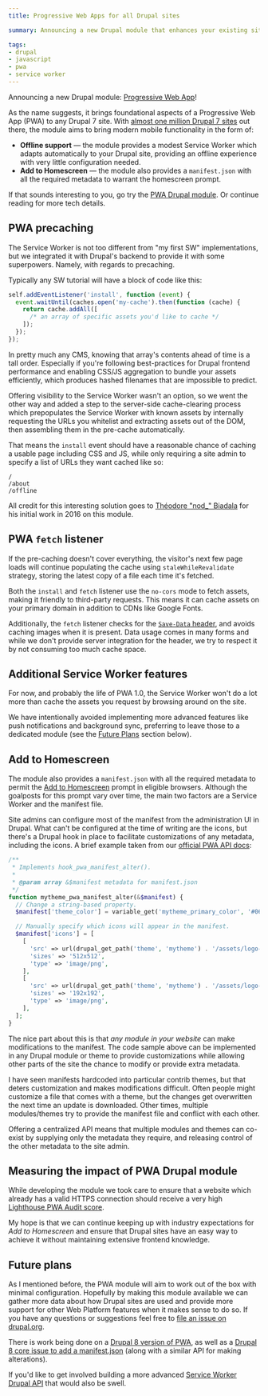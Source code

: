 ```yaml
---
title: Progressive Web Apps for all Drupal sites

summary: Announcing a new Drupal module that enhances your existing site with drop-in support for Progressive Web App functionality.

tags:
- drupal
- javascript
- pwa
- service worker
---
```


Announcing a new Drupal module: [Progressive Web App](https://www.drupal.org/project/pwa)!

As the name suggests, it brings foundational aspects of a Progressive Web App (PWA) to any Drupal 7 site. With [almost one million Drupal 7 sites](https://www.drupal.org/project/usage/drupal) out there, the module aims to bring modern mobile functionality in the form of:

* **Offline support** — the module provides a modest Service Worker which adapts automatically to your Drupal site, providing an offline experience with very little configuration needed.
* **Add to Homescreen** — the module also provides a `manifest.json` with all the required metadata to warrant the homescreen prompt.

If that sounds interesting to you, go try the [PWA Drupal module](https://www.drupal.org/project/pwa). Or continue reading for more tech details.


## PWA precaching

The Service Worker is not too different from "my first SW" implementations, but we integrated it with Drupal's backend to provide it with some superpowers. Namely, with regards to precaching.

Typically any SW tutorial will have a block of code like this:

```js
self.addEventListener('install', function (event) {
  event.waitUntil(caches.open('my-cache').then(function (cache) {
    return cache.addAll([
      /* an array of specific assets you'd like to cache */
    ]);
  });
});
```

In pretty much any CMS, knowing that array's contents ahead of time is a tall order. Especially if you're following best-practices for Drupal frontend performance and enabling CSS/JS aggregation to bundle your assets efficiently, which produces hashed filenames that are impossible to predict. 

Offering visibility to the Service Worker wasn't an option, so we went the other way and added a step to the server-side cache-clearing process which prepopulates the Service Worker with known assets by internally requesting the URLs you whitelist and extracting assets out of the DOM, then assembling them in the pre-cache automatically.

That means the `install` event should have a reasonable chance of caching a  usable page including CSS and JS, while only requiring a site admin to specify a list of URLs they want cached like so:

```
/
/about
/offline
```

All credit for this interesting solution goes to [Théodore "nod_" Biadala](https://read.theodoreb.net/2016/progressive-web-apps-for-the-masses.html) for his initial work in 2016 on this module.

## PWA `fetch` listener

If the pre-caching doesn't cover everything, the visitor's next few page loads will continue populating the cache using `staleWhileRevalidate` strategy, storing the latest copy of a file each time it's fetched.

Both the `install` and `fetch` listener use the `no-cors` mode to fetch assets, making it friendly to third-party requests. This means it can cache assets on your primary domain in addition to CDNs like Google Fonts.

Additionally, the `fetch` listener checks for the [`Save-Data` header](https://wicg.github.io/netinfo/#save-data-request-header-field), and avoids caching images when it is present. Data usage comes in many forms and while we don't provide server integration for the header, we try to respect it by not consuming too much cache space.


## Additional Service Worker features

For now, and probably the life of PWA 1.0, the Service Worker won't do a lot more than cache the assets you request by browsing around on the site.

We have intentionally avoided implementing more advanced features like push notifications and background sync, preferring to leave those to a dedicated module (see the [Future Plans](#future-plans) section below).


## Add to Homescreen

The module also provides a `manifest.json` with all the required metadata to permit the [Add to Homescreen](https://developer.mozilla.org/en-US/Apps/Progressive/Add_to_home_screen) prompt in eligible browsers. Although the goalposts for this prompt vary over time, the main two factors are a Service Worker and the manifest file.

Site admins can configure most of the manifest from the administration UI in Drupal. What can't be configured at the time of writing are the icons, but there's a Drupal hook in place to facilitate customizations of any metadata, including the icons. A brief example taken from our [official PWA API docs](https://cgit.drupalcode.org/pwa/tree/pwa.api.php?h=7.x-1.x):

```php
/**
 * Implements hook_pwa_manifest_alter().
 *
 * @param array &$manifest metadata for manifest.json
 */
function mytheme_pwa_manifest_alter(&$manifest) {
  // Change a string-based property.
  $manifest['theme_color'] = variable_get('mytheme_primary_color', '#0678BE');

  // Manually specify which icons will appear in the manifest.
  $manifest['icons'] = [
    [
      'src' => url(drupal_get_path('theme', 'mytheme') . '/assets/logo-512.png'),
      'sizes' => '512x512',
      'type' => 'image/png',
    ],
    [
      'src' => url(drupal_get_path('theme', 'mytheme') . '/assets/logo-192.png'),
      'sizes' => '192x192',
      'type' => 'image/png',
    ],
  ];
}
```

The nice part about this is that _any module in your website_ can make modifications to the manifest. The code sample above can be implemented in any Drupal module or theme to provide customizations while allowing other parts of the site the chance to modify or provide extra metadata.

I have seen manifests hardcoded into particular contrib themes, but that deters customization and makes modifications difficult. Often people might customize a file that comes with a theme, but the changes get overwritten the next time an update is downloaded. Other times, multiple modules/themes try to provide the manifest file and conflict with each other.

Offering a centralized API means that multiple modules and themes can co-exist by supplying only the metadata they require, and releasing control of the other metadata to the site admin.


## Measuring the impact of PWA Drupal module

While developing the module we took care to ensure that a website which already has a valid HTTPS connection should receive a very high [Lighthouse PWA Audit score](https://developers.google.com/web/tools/lighthouse/).

My hope is that we can continue keeping up with industry expectations for _Add to Homescreen_ and ensure that Drupal sites have an easy way to achieve it without maintaining extensive frontend knowledge.


## Future plans

As I mentioned before, the PWA module will aim to work out of the box with minimal configuration. Hopefully by making this module available we can gather more data about how Drupal sites are used and provide more support for other Web Platform features when it makes sense to do so. If you have any questions or suggestions feel free to [file an issue on drupal.org](https://www.drupal.org/project/issues/pwa?text=&status=Open&priorities=All&categories=All&version=7.x&component=All).

There is work being done on a [Drupal 8 version of PWA](https://www.drupal.org/project/issues/pwa?text=&status=Open&priorities=All&categories=All&version=8.x&component=All), as well as a [Drupal 8 core issue to add a manifest.json](https://www.drupal.org/project/drupal/issues/2698127) (along with a similar API for making alterations).

If you'd like to get involved building a more advanced [Service Worker Drupal API](https://www.drupal.org/project/serviceworker) that would also be swell.

